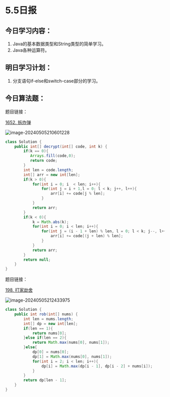 # 5.5日报

## 今日学习内容：

1. Java的基本数据类型和String类型的简单学习。
2. Java各种运算符。

## 明日学习计划：

1. 分支语句if-else和switch-case部分的学习。

## 今日算法题：

题目链接：

[1652. 拆炸弹](https://leetcode.cn/problems/defuse-the-bomb/)

![image-20240505210601228](https://gitee.com/liu-bingduo/pic-bed/raw/master/img/image-20240505210601228.png)

```java
class Solution {
    public int[] decrypt(int[] code, int k) {
        if(k == 0){
           Arrays.fill(code,0);
           return code; 
        }
        int len = code.length;
        int[] arr = new int[len];
        if(k > 0){
            for(int i = 0; i  < len; i++){
                for(int j = i + 1,l = 0; l < k; j++, l++){
                    arr[i] += code[j % len];
                }
            }
            return arr;
        }
        if(k < 0){
            k = Math.abs(k);
            for(int i = 0; i < len; i++){
                for(int j = (i - 1 + len) % len, l = 0; l < k; j--, l++){
                    arr[i] += code[(j + len) % len];
                }
            }
            return arr;
        }
        return null;
    }
}
```

题目链接：

[198. 打家劫舍](https://leetcode.cn/problems/house-robber/)

![image-20240505212433975](https://gitee.com/liu-bingduo/pic-bed/raw/master/img/image-20240505212433975.png)

```java
class Solution {
    public int rob(int[] nums) {
        int len = nums.length;
        int[] dp = new int[len];
        if(len == 1){
            return nums[0];
        }else if(len == 2){
            return Math.max(nums[0], nums[1]);
        }else{
            dp[0] = nums[0];
            dp[1] = Math.max(nums[0], nums[1]);
            for(int i = 2; i < len; i++){
                dp[i] = Math.max(dp[i - 1], dp[i - 2] + nums[i]);
            }
        }
        return dp[len - 1];
    }
}
```

